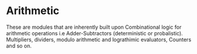 # Arithmetic
These are modules that are inherently built upon Combinational logic for arithmetic operations i.e Adder-Subtractors (deterministic or probalistic).      
Multipliers, dividers, modulo arithmetic and lograthimic evaluators, Counters and so on.
